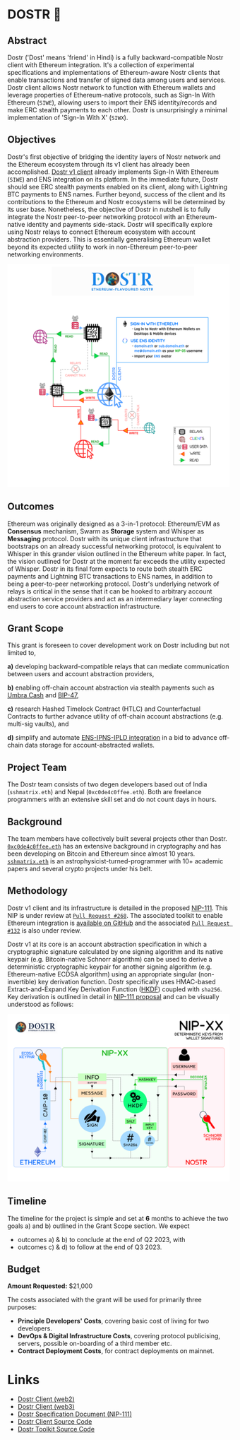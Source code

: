 # DOSTR 📡

## Abstract
Dostr ('Dost' means 'friend' in Hindi) is a fully backward-compatible Nostr client with Ethereum integration. It's a collection of experimental specifications and implementations of Ethereum-aware Nostr clients that enable transactions and transfer of signed data among users and services. Dostr client allows Nostr network to function with Ethereum wallets and leverage properties of Ethereum-native protocols, such as Sign-In With Ethereum (`SIWE`), allowing users to import their ENS identity/records and make ERC stealth payments to each other. Dostr is unsurprisingly a minimal implementation of 'Sign-In With X' (`SIWX`).

## Objectives
Dostr's first objective of bridging the identity layers of Nostr network and the Ethereum ecosystem through its v1 client has already been accomplished. [Dostr v1 client](https://dostr.eth.limo) already implements Sign-In With Ethereum (`SIWE`) and ENS integration on its platform. In the immediate future, Dostr should see ERC stealth payments enabled on its client, along with Lightning BTC payments to ENS names. Further beyond, success of the client and its contributions to the Ethereum and Nostr ecosystems will be determined by its user base. Nonetheless, the objective of Dostr in nutshell is to fully integrate the Nostr peer-to-peer networking protocol with an Ethereum-native identity and payments side-stack. Dostr will specifically explore using Nostr relays to connect Ethereum ecosystem with account abstraction providers. This is essentially generalising Ethereum wallet beyond its expected utility to work in non-Ethereum peer-to-peer networking environments.

![](https://raw.githubusercontent.com/dostr-eth/resources/main/graphics/dostr.png)

## Outcomes
Ethereum was originally designed as a 3-in-1 protocol: Ethereum/EVM as **Consensus** mechanism, Swarm as **Storage** system and Whisper as **Messaging** protocol. Dostr with its unique client infrastructure that bootstraps on an already successful networking protocol, is equivalent to Whisper in this grander vision outlined in the Ethereum white paper. In fact, the vision outlined for Dostr at the moment far exceeds the utility expected of Whisper. Dostr in its final form expects to route both stealth ERC payments and Lightning BTC transactions to ENS names, in addition to being a peer-to-peer networking protocol. Dostr's underlying network of relays is critical in the sense that it can be hooked to arbitrary account abstraction service providers and act as an intermediary layer connecting end users to core account abstraction infrastructure.

## Grant Scope
This grant is foreseen to cover development work on Dostr including but not limited to,

**a)** developing backward-compatible relays that can mediate communication between users and account abstraction providers,

**b)** enabling off-chain account abstraction via stealth payments such as [Umbra Cash](https://app.umbra.cash/) and [BIP-47](https://github.com/bitcoin/bips/blob/master/bip-0047.mediawiki),

**c)** research Hashed Timelock Contract (HTLC) and Counterfactual Contracts to further advance utility of off-chain account abstractions (e.g. multi-sig vaults), and

**d)** simplify and automate [ENS-IPNS-IPLD integration](https://discuss.ens.domains/t/support-ipld-contenthash/16535) in a bid to advance off-chain data storage for account-abstracted wallets.

## Project Team
The Dostr team consists of two degen developers based out of India (`sshmatrix.eth`) and Nepal (`0xc0de4c0ffee.eth`). Both are freelance programmers with an extensive skill set and do not count days in hours.

## Background
The team members have collectively built several projects other than Dostr. [`0xc0de4c0ffee.eth`](https://github.com/0xc0de4c0ffee) has an extensive background in cryptography and has been developing on Bitcoin and Ethereum since almost 10 years. [`sshmatrix.eth`](https://sshmatrix.eth.limo) is an astrophysicist-turned-programmer with 10+ academic papers and several crypto projects under his belt.

## Methodology
Dostr v1 client and its infrastructure is detailed in the proposed [NIP-111](https://github.com/dostr-eth/nips/blob/ethkeygen/111.md). This NIP is under review at [`Pull Request #268`](https://github.com/nostr-protocol/nips/pull/268). The associated toolkit to enable Ethereum integration is [available on GitHub](https://github.com/dostr-eth/nostr-tools/tree/sign-in-with-x) and the associated [`Pull Request #132`](https://github.com/nbd-wtf/nostr-tools/pull/132) is also under review.

Dostr v1 at its core is an account abstraction specification in which a cryptographic signature calculated by one signing algorithm and its native keypair (e.g. Bitcoin-native Schnorr algorithm) can be used to derive a deterministic cryptographic keypair for another signing algorithm (e.g. Ethereum-native ECDSA algorithm) using an appropriate singular (non-invertible) key derivation function. Dostr specifically uses HMAC-based Extract-and-Expand Key Derivation Function ([HKDF](https://datatracker.ietf.org/doc/html/rfc5869)) coupled with `sha256`. Key derivation is outlined in detail in [NIP-111 proposal](https://github.com/dostr-eth/nips/blob/ethkeygen/111.md) and can be visually understood as follows:

![](https://raw.githubusercontent.com/dostr-eth/resources/main/graphics/nip-111.png)

## Timeline
The timeline for the project is simple and set at **6** months to achieve the two goals a) and b) outlined in the Grant Scope section. We expect

- outcomes a) & b) to conclude at the end of Q2 2023, with
- outcomes c) & d) to follow at the end of Q3 2023.

## Budget
**Amount Requested:** $21,000

The costs associated with the grant will be used for primarily three purposes:

- **Principle Developers' Costs**, covering basic cost of living for two developers.
- **DevOps & Digital Infrastructure Costs**, covering protocol publicising, servers, possible on-boarding of a third member etc.
- **Contract Deployment Costs**, for contract deployments on mainnet.

# Links

- [Dostr Client (web2)](https://dostr.xyz)
- [Dostr Client (web3)](https://dostr.eth.limo)
- [Dostr Specification Document (NIP-111)](https://github.com/dostr-eth/nips/blob/ethkeygen/111.md)
- [Dostr Client Source Code](https://github.com/dostr-eth/dostr-client)
- [Dostr Toolkit Source Code](https://github.com/dostr-eth/nostr-tools)
